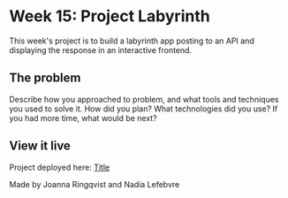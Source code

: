 # Week 15: Project Labyrinth

This week's project is to build a labyrinth app posting to an API and displaying the response in an interactive frontend.

## The problem

Describe how you approached to problem, and what tools and techniques you used to solve it. How did you plan? What technologies did you use? If you had more time, what would be next?

## View it live

Project deployed here: [Title](URL)

Made by Joanna Ringqvist and Nadia Lefebvre

